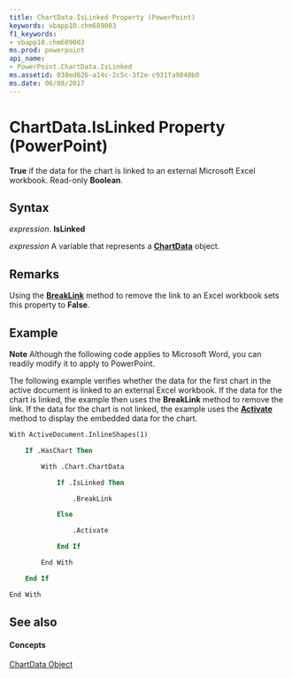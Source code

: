```yaml
---
title: ChartData.IsLinked Property (PowerPoint)
keywords: vbapp10.chm689003
f1_keywords:
- vbapp10.chm689003
ms.prod: powerpoint
api_name:
- PowerPoint.ChartData.IsLinked
ms.assetid: 038ed026-a14c-2c5c-3f2e-c931fa9840b0
ms.date: 06/08/2017
---
```



# ChartData.IsLinked Property (PowerPoint)

 **True** if the data for the chart is linked to an external Microsoft Excel workbook. Read-only **Boolean**.


## Syntax

 _expression_. **IsLinked**

 _expression_ A variable that represents a **[ChartData](chartdata-object-powerpoint.md)** object.


## Remarks

Using the **[BreakLink](chartdata-breaklink-method-powerpoint.md)** method to remove the link to an Excel workbook sets this property to **False**.


## Example




 **Note**  Although the following code applies to Microsoft Word, you can readily modify it to apply to PowerPoint.

The following example verifies whether the data for the first chart in the active document is linked to an external Excel workbook. If the data for the chart is linked, the example then uses the **BreakLink** method to remove the link. If the data for the chart is not linked, the example uses the **[Activate](chartdata-activate-method-powerpoint.md)** method to display the embedded data for the chart.




```vb
With ActiveDocument.InlineShapes(1)

    If .HasChart Then

        With .Chart.ChartData

            If .IsLinked Then

                .BreakLink

            Else

                .Activate

            End If

        End With

    End If

End With
```


## See also


#### Concepts


[ChartData Object](chartdata-object-powerpoint.md)

